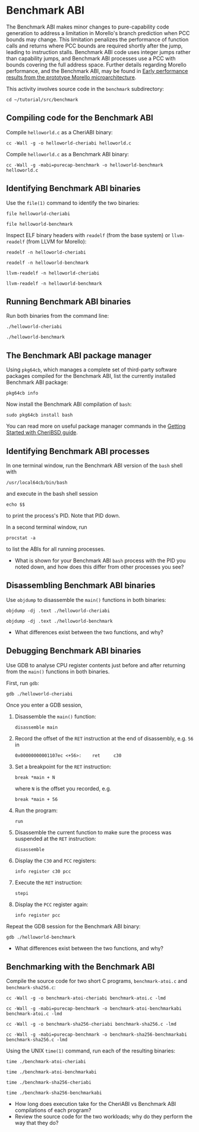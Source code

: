 # Benchmark ABI

The Benchmark ABI makes minor changes to pure-capability code generation to
address a limitation in Morello's branch prediction when PCC bounds may
change.
This limitation penalizes the performance of function calls and returns where
PCC bounds are required shortly after the jump, leading to instruction stalls.
Benchmark ABI code uses integer jumps rather than capability jumps, and
Benchmark ABI processes use a PCC with bounds covering the full address space.
Further details regarding Morello performance, and the Benchmark ABI, may be
found in [Early performance results from the prototype Morello
microarchitecture](https://ctsrd-cheri.github.io/morello-early-performance-results/cover/).

This activity involves source code in the `benchmark` subdirectory:

```
cd ~/tutorial/src/benchmark
```

## Compiling code for the Benchmark ABI

Compile `helloworld.c` as a CheriABI binary:

```
cc -Wall -g -o helloworld-cheriabi helloworld.c
```

Compile `helloworld.c` as a Benchmark ABI binary:

```
cc -Wall -g -mabi=purecap-benchmark -o helloworld-benchmark helloworld.c
```

## Identifying Benchmark ABI binaries

Use the `file(1)` command to identify the two binaries:

```
file helloworld-cheriabi
```
```
file helloworld-benchmark
```

Inspect ELF binary headers with `readelf` (from the base system) or
`llvm-readelf` (from LLVM for Morello):

```
readelf -n helloworld-cheriabi
```
```
readelf -n helloworld-benchmark
```
```
llvm-readelf -n helloworld-cheriabi
```
```
llvm-readelf -n helloworld-benchmark
```

## Running Benchmark ABI binaries

Run both binaries from the command line:

```
./helloworld-cheriabi
```
```
./helloworld-benchmark
```

## The Benchmark ABI package manager

Using `pkg64cb`, which manages a complete set of third-party software packages
compiled for the Benchmark ABI, list the currently installed Benchmark ABI
package:

```
pkg64cb info
```

Now install the Benchmark ABI compilation of `bash`:

```
sudo pkg64cb install bash
```

You can read more on useful package manager commands in the
[Getting Started with CheriBSD guide](https://www.cheribsd.org/getting-started/23.11/packages/commands.html).

## Identifying Benchmark ABI processes

In one terminal window, run the Benchmark ABI version of the `bash` shell with

```
/usr/local64cb/bin/bash
```
and execute in the bash shell session
```
echo $$
```
to print the process's PID.
Note that PID down.

In a second terminal window, run
```
procstat -a
```
to list the ABIs for all running processes.

 * What is shown for your Benchmark ABI `bash` process with the PID you noted
   down, and how does this differ from other processes you see?

## Disassembling Benchmark ABI binaries

Use `objdump` to disassemble the `main()` functions in both binaries:

```
objdump -dj .text ./helloworld-cheriabi
```
```
objdump -dj .text ./helloworld-benchmark
```

 * What differences exist between the two functions, and why?

## Debugging Benchmark ABI binaries

Use GDB to analyse CPU register contents just before and after returning from
the `main()` functions in both binaries.

First, run `gdb`:

```
gdb ./helloworld-cheriabi
```

Once you enter a GDB session,

1. Disassemble the `main()` function:
   ```
   disassemble main
   ```

1. Record the offset of the `RET` instruction at the end of disassembly, e.g.
   `56` in
   ```
   0x00000000001107ec <+56>:    ret     c30
   ```

1. Set a breakpoint for the `RET` instruction:
   ```
   break *main + N
   ```
   where `N` is the offset you recorded, e.g.
   ```
   break *main + 56
   ```

1. Run the program:
   ```
   run
   ```

1. Disassemble the current function to make sure the process was suspended at
   the `RET` instruction:
   ```
   disassemble
   ```

1. Display the `C30` and `PCC` registers:
   ```
   info register c30 pcc
   ```

1. Execute the `RET` instruction:
   ```
   stepi
   ```

1. Display the `PCC` register again:
   ```
   info register pcc
   ```

Repeat the GDB session for the Benchmark ABI binary:
```
gdb ./helloworld-benchmark
```

 * What differences exist between the two functions, and why?

## Benchmarking with the Benchmark ABI

Compile the source code for two short C programs, `benchmark-atoi.c` and
`benchmark-sha256.c`:

```
cc -Wall -g -o benchmark-atoi-cheriabi benchmark-atoi.c -lmd
```
```
cc -Wall -g -mabi=purecap-benchmark -o benchmark-atoi-benchmarkabi benchmark-atoi.c -lmd
```
```
cc -Wall -g -o benchmark-sha256-cheriabi benchmark-sha256.c -lmd
```
```
cc -Wall -g -mabi=purecap-benchmark -o benchmark-sha256-benchmarkabi benchmark-sha256.c -lmd
```

Using the UNIX `time(1)` command, run each of the resulting binaries:
```
time ./benchmark-atoi-cheriabi
```
```
time ./benchmark-atoi-benchmarkabi
```
```
time ./benchmark-sha256-cheriabi
```
```
time ./benchmark-sha256-benchmarkabi
```

* How long does execution take for the CheriABI vs Benchmark ABI compilations
  of each program?
* Review the source code for the two workloads; why do they perform the way
  that they do?
